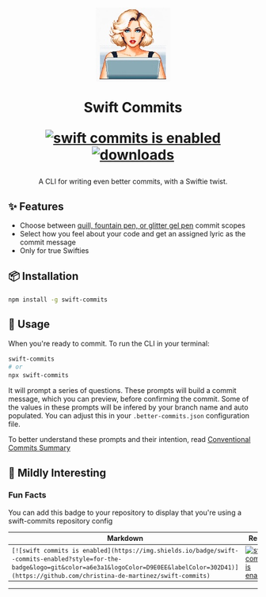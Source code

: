 <div style="margin-top: 30px">
<h1 align="center">

![](/src/swiftie-commit.jpeg)

Swift Commits

[![swift commits is enabled](https://img.shields.io/badge/swift--commits-enabled?style=for-the-badge&logo=git&color=a6e3a1&logoColor=D9E0EE&labelColor=302D41)](https://github.com/christina-de-martinez/swift-commits)
[![downloads](https://img.shields.io/npm/dt/swift-commits.svg?style=for-the-badge&logo=npm&color=74c7ec&logoColor=D9E0EE&labelColor=302D41)](https://www.npmjs.com/package/swift-commits)

</h1>
</div>

<p align="center">
A CLI for writing even better commits, with a Swiftie twist.
</p>

## ✨ Features

- Choose between [quill, fountain pen, or glitter gel pen](https://youtu.be/xMy8ZGlKf1U?si=kFeh3DoaALLQu3DN&t=276) commit scopes
- Select how you feel about your code and get an assigned lyric as the commit message
- Only for true Swifties

## 📦 Installation

```sh
npm install -g swift-commits
```

## 🚀 Usage

When you're ready to commit. To run the CLI in your terminal:

```sh
swift-commits
# or
npx swift-commits
```

It will prompt a series of questions. These prompts will build a commit message, which you can preview, before confirming the commit.
Some of the values in these prompts will be infered by your branch name and auto populated. You can adjust this in your `.better-commits.json` configuration file.

To better understand these prompts and their intention, read [Conventional Commits Summary](https://www.conventionalcommits.org/en/v1.0.0-beta.4/#summary)

## 🌌 Mildly Interesting

### Fun Facts

You can add this badge to your repository to display that you're using a swift-commits repository config

| Markdown                                                                                                                                                                                                                  | Result                                                                                                                                                                                                                  |
| ------------------------------------------------------------------------------------------------------------------------------------------------------------------------------------------------------------------------- | ----------------------------------------------------------------------------------------------------------------------------------------------------------------------------------------------------------------------- |
| `[![swift commits is enabled](https://img.shields.io/badge/swift--commits-enabled?style=for-the-badge&logo=git&color=a6e3a1&logoColor=D9E0EE&labelColor=302D41)](https://github.com/christina-de-martinez/swift-commits)` | [![swift commits is enabled](https://img.shields.io/badge/swift--commits-enabled?style=for-the-badge&logo=git&color=a6e3a1&logoColor=D9E0EE&labelColor=302D41)](https://github.com/christina-de-martinez/swift-commits) |

---
